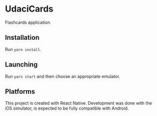 # UdaciCards

Flashcards application.

## Installation

Run `yarn install`.

## Launching

Run `yarn start` and then choose an appropriate emulator.

## Platforms

This project is created with React Native. Development was done with the iOS
simulator, is expected to be fully compatible with Android.
